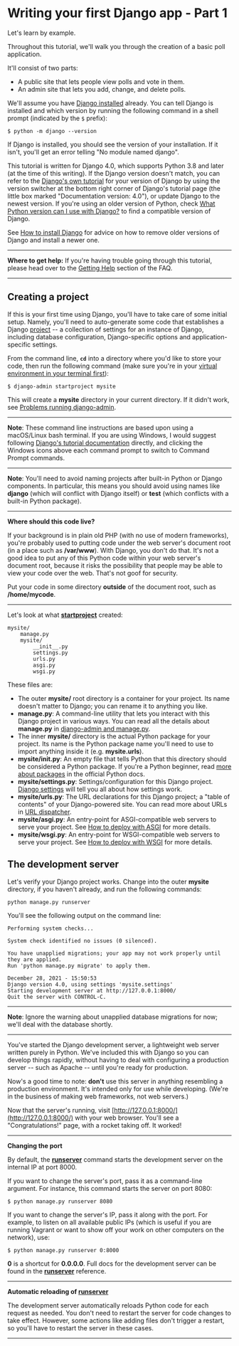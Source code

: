 # Writing your first Django app - Part 1

Let's learn by example.

Throughout this tutorial, we'll walk you through the creation of a basic poll application.

It'll consist of two parts:

* A public site that lets people view polls and vote in them.
* An admin site that lets you add, change, and delete polls.

We'll assume you have [Django installed](https://docs.djangoproject.com/en/4.0/intro/install/) already. You can tell Django is installed and which version by running the following command in a shell prompt (indicated by the `$` prefix):
```
$ python -m django --version
```
If Django is installed, you should see the version of your installation. If it isn't, you'll get an error telling "No module named django".

This tutorial is written for Django 4.0, which supports Python 3.8 and later (at the time of this writing). If the Django version doesn't match, you can refer to the [Django's own tutorial](https://docs.djangoproject.com/en/4.0/intro/tutorial01/) for your version of Django by using the version switcher at the bottom right corner of Django's tutorial page (the little box marked "Documentation version: 4.0"), or update Django to the newest version. If you're using an older version of Python, check [What Python version can I use with Django?](https://docs.djangoproject.com/en/4.0/faq/install/#faq-python-version-support) to find a compatible version of Django.

See [How to install Django](https://docs.djangoproject.com/en/4.0/topics/install/) for advice on how to remove older versions of Django and install a newer one.

<hr>

**Where to get help:** If you're having trouble going through this tutorial, please head over to the [Getting Help](https://docs.djangoproject.com/en/4.0/faq/help/) section of the FAQ.

<hr>

## Creating a project

If this is your first time using Django, you'll have to take care of some initial setup. Namely, you'll need to auto-generate some code that establishes a Django [project](https://docs.djangoproject.com/en/4.0/glossary/#term-project) -- a collection of settings for an instance of Django, including database configuration, Django-specific options and application-specific settings.

From the command line, **`cd`** into a directory where you'd like to store your code, then run the following command (make sure you're in your [virtual environment in your terminal first](https://github.com/AndrewSRea/My_Learning_Port/tree/main/JavaScript/Server-Side_Website_Programming/Django_Web_Framework/Django_Development_Environment#setting-up-a-django-development-environment)):
```
$ django-admin startproject mysite
```
This will create a **mysite** directory in your current directory. If it didn't work, see [Problems running django-admin](https://docs.djangoproject.com/en/4.0/faq/troubleshooting/#troubleshooting-django-admin).

<hr>

**Note**: These command line instructions are based upon using a macOS/Linux bash terminal. If you are using Windows, I would suggest following [Django's tutorial documentation](https://docs.djangoproject.com/en/4.0/intro/tutorial01/) directly, and clicking the Windows icons above each command prompt to switch to Command Prompt commands.

<hr>

**Note**: You'll need to avoid naming projects after built-in Python or Django components. In particular, this means you should avoid using names like **django** (which will conflict with Django itself) or **test** (which conflicts with a built-in Python package).

<hr>

**Where should this code live?**

If your background is in plain old PHP (with no use of modern frameworks), you're probably used to putting code under the web server's document root (in a place such as **/var/www**). With Django, you don't do that. It's not a good idea to put any of this Python code within your web server's document root, because it risks the possibility that people may be able to view your code over the web. That's not goof for security.

Put your code in some directory **outside** of the document root, such as **/home/mycode**.

<hr>

Let's look at what **[startproject](https://docs.djangoproject.com/en/4.0/ref/django-admin/#django-admin-startproject)** created:
```
mysite/
    manage.py
    mysite/
        __init__.py
        settings.py
        urls.py
        asgi.py
        wsgi.py
```
These files are:

* The outer **mysite/** root directory is a container for your project. Its name doesn't matter to Django; you can rename it to anything you like.
* **manage.py**: A command-line utility that lets you interact with this Django project in various ways. You can read all the details about **manage.py** in [django-admin and manage.py](https://docs.djangoproject.com/en/4.0/ref/django-admin/).
* The inner **mysite/** directory is the actual Python package for your project. Its name is the Python package name you'll need to use to import anything inside it (e.g. **mysite.urls**).
* **mysite/__init__.py**: An empty file that tells Python that this directory should be considered a Python package. If you're a Python beginner, read [more about packages](https://docs.python.org/3/tutorial/modules.html#tut-packages) in the official Python docs.
* **mysite/settings.py**: Settings/configuration for this Django project. [Django settings](https://docs.djangoproject.com/en/4.0/topics/settings/) will tell you all about how settings work.
* **mysite/urls.py**: The URL declarations for this Django project; a "table of contents" of your Django-powered site. You can read more about URLs in [URL dispatcher](https://docs.djangoproject.com/en/4.0/topics/http/urls/).
* **mysite/asgi.py**: An entry-point for ASGI-compatible web servers to serve your project. See [How to deploy with ASGI](https://docs.djangoproject.com/en/4.0/howto/deployment/asgi/) for more details.
* **mysite/wsgi.py**: An entry-point for WSGI-compatible web servers to serve your project. See [How to deploy with WSGI](https://docs.djangoproject.com/en/4.0/howto/deployment/wsgi/) for more details.

## The development server

Let's verify your Django project works. Change into the outer **mysite** directory, if you haven't already, and run the following commands:
```
python manage.py runserver
```
You'll see the following output on the command line:
```
Performing system checks...

System check identified no issues (0 silenced).

You have unapplied migrations; your app may not work properly until they are applied.
Run 'python manage.py migrate' to apply them.

December 28, 2021 - 15:50:53
Django version 4.0, using settings 'mysite.settings'
Starting development server at http://127.0.0.1:8000/
Quit the server with CONTROL-C.
```

<hr>

**Note**: Ignore the warning about unapplied database migrations for now; we'll deal with the database shortly.

<hr>

You've started the Django development server, a lightweight web server written purely in Python. We've included this with Django so you can develop things rapidly, without having to deal with configuring a production server -- such as Apache -- until you're ready for production.

Now's a good time to note: **don't** use this server in anything resembling a production environment. It's intended only for use while developing. (We're in the business of making web frameworks, not web servers.)

Now that the server's running, visit [http://127.0.0.1:8000/](http://127.0.0.1:8000/) with your web browser. You'll see a "Congratulations!" page, with a rocket taking off. It worked!

<hr>

**Changing the port**

By default, the **[runserver](https://docs.djangoproject.com/en/4.0/ref/django-admin/#django-admin-runserver)** command starts the development server on the internal IP at port 8000.

If you want to change the server's port, pass it as a command-line argument. For instance, this command starts the server on port 8080:
```
$ python manage.py runserver 8080
```
If you want to change the server's IP, pass it along with the port. For example, to listen on all available public IPs (which is useful if you are running Vagrant or want to show off your work on other computers on the network), use:
```
$ python manage.py runserver 0:8000
```
**0** is a shortcut for **0.0.0.0**. Full docs for the development server can be found in the **[runserver](https://docs.djangoproject.com/en/4.0/ref/django-admin/#django-admin-runserver)** reference.

<hr>

**Automatic reloading of [runserver](https://docs.djangoproject.com/en/4.0/ref/django-admin/#django-admin-runserver)**

The development server automatically reloads Python code for each request as needed. You don't need to restart the server for code changes to take effect. However, some actions like adding files don't trigger a restart, so you'll have to restart the server in these cases.

<hr>